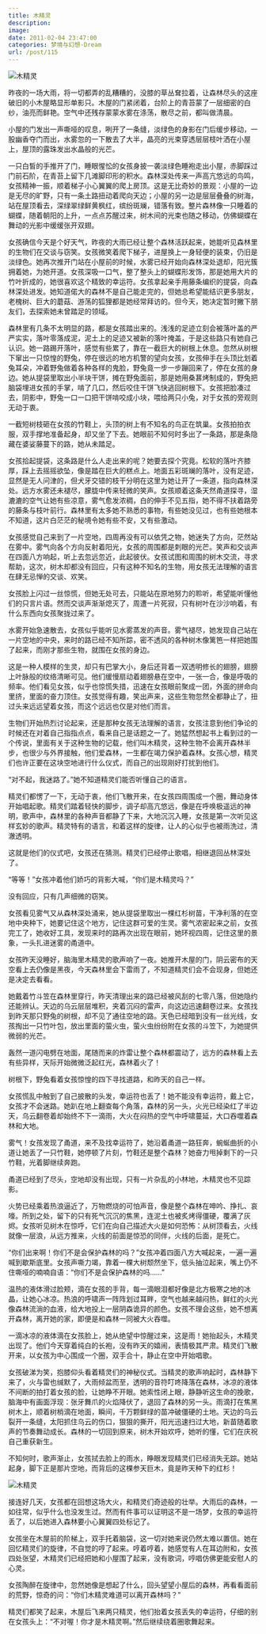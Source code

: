 ```yaml
---
title: 木精灵
description: 
image: 
date: 2011-02-04 23:47:00
categories: 梦境与幻想-Dream
url: /post/115
---
```


![木精灵](https://cdn.victor42.work/posts/2011-02/02-04/6.jpg)

昨夜的一场大雨，将一切都弄的乱糟糟的，没膝的草丛耷拉着，让森林尽头的这座破旧的小木屋略显形单影只。木屋的门紧闭着，台阶上的青苔蒙了一层细密的白纱，油亮而鲜艳。空气中还残存蒙蒙水雾在涤荡，散尽之前，都叫做清晨。

小屋的门发出一声嘶哑的叹息，咧开了一条缝，淡绿色的身影在门后缓步移动，一股幽香夺门而出，水雾忽的一下散去了大半，晶亮的光束穿透层层枝叶洒在小屋上，屋顶的露珠发出水晶般的光芒。

一只白皙的手推开了门，睡眼惺忪的女孩身披一袭淡绿色睡袍走出小屋，赤脚踩过门前石阶，在青苔上留下几滩脚印形的积水。森林深处传来一声高亢悠远的鸟鸣，女孩精神一振，顺着梯子小心翼翼的爬上房顶。这是无比奇妙的景观：小屋的一边是无尽的旷野，只有一条土路扭动着爬向天边；小屋的另一边是层层叠叠的树海，站在屋顶看去，深绿翠绿鲜黄枫红，缤纷斑斓，错落有致。整片森林像一只睡着的蝴蝶，随着朝阳的上升，一点点苏醒过来，树木间的光束也随之移动，仿佛蝴蝶在舞动的光影中缓缓张开双翅。

女孩确信今天是个好天气，昨夜的大雨已经让整个森林活跃起来，她能听见森林里的生物们在交谈与窃笑。女孩微笑着爬下梯子，进屋换上一身轻便的装束，仍旧是淡绿色。她再次推开门站在小屋前的时候，水雾已经开始向森林深处退却，阳光簇拥着她，为她开道。女孩深吸一口气，整了整头上的蝴蝶形发饰，那是她用大片的竹叶折成的，她很喜欢这个精致的幸运符。女孩拿起亲手用藤条编织的提袋，向森林深处进发。她知道偌大的森林不是自己能走完的，但她总希望能结识更多朋友，老槐树、巨大的蘑菇、游荡的狐狸都是她经常拜访的。但今天，她决定暂时撇下朋友们，去探索她未曾踏足的领域。

森林里有几条不太明显的路，都是女孩踏出来的。浅浅的足迹立刻会被落叶盖的严严实实，落叶零落成泥，泥土上的足迹又被新的落叶掩盖，于是这些路只有她自己认识。她一路踢开落叶，感觉有些累了，靠在一截巨大的树根上休息。忽然从树根下窜出一只惊惶的野兔，停在很远的地方机警的望向女孩，女孩伸手在头顶比划着兔耳朵，冲着野兔做着各种各样的鬼脸，野兔竟一步一步蹦回来了，停在女孩的身边。她从提袋里取出小半块干饼，摊在野兔面前，那是她用桑葚烤制成的，野兔把脑袋埋进女孩的手掌，啃了几口，然后咬住干饼飞快逃回树根下。女孩把脸凑过去，阴影中，野兔一口一口把干饼啃咬成小块，喂给两只小兔，对于女孩的旁观则无动于衷。

一截短树枝砸在女孩的竹鞋上，头顶的树上有不知名的鸟正在筑巢。女孩拍拍衣服，双手撑地准备起身，却又坐了下去。她眼前不知何时多出了一条路，那是条隐藏在婆娑藤蔓下的路，她从未踏足。

女孩拾起提袋，这条路是什么人走出来的呢？她要去探个究竟。松软的落叶齐膝厚，踩上去摇摇欲坠，像是踏在巨大的糕点上。地面五彩斑斓的落叶，没有足迹，显然是无人问津的，但犬牙交错的枝干分明在这里为她让开了一条道，指向森林深处。远方水雾还未褪尽，朦胧中传来轻微的笑声。女孩顺着这条天然甬道探寻，湿漉漉的空气让她有些凉意，雾气愈发浓稠，白的伸手不见五指，她不得不扶着路旁的藤条与枝叶前行。森林里有太多她不熟悉的事物，有些她没见过，也有些她根本不知道，这片白茫茫的秘境令她有些不安，又有些激动。

女孩感觉自己来到了一片空地，四周再没有可以依凭之物，她迷失了方向，茫然站在雾中。雾气向各个方向反射着阳光，女孩的周围都是刺眼的光芒。笑声和交谈声在四面八方响起，听上去忽远忽近，此起彼伏。女孩试图和周围的树木交流，寻求帮助，这次，树木却都没有回应，只有这种不知名的生物，用女孩无法理解的语言在肆无忌惮的交谈、欢笑。

女孩脸上闪过一丝惊慌，但她无处可去，只能站在原地努力的聆听，希望能听懂他们的只言片语。然而交谈声渐渐熄灭了，周遭一片死寂，只有树叶在沙沙响着，有什么东西向女孩聚拢过来了。

水雾开始急速散去，女孩似乎能听见水雾蒸发的声音。雾气褪尽，她发现自己站在一片空地的中央，来时的路已经不知所踪，密不透风的各种树木像篱笆一样把她围了起来，而刚才那些生物，就围在女孩的身边。

这是一种人模样的生灵，却只有巴掌大小，身后还背着一双透明修长的翅膀，翅膀上叶脉般的纹络清晰可见。他们缓慢扇动着翅膀悬在空中，一张一合，像是呼吸的频率。他们看见女孩，似乎也惊慌失措，迅速在女孩眼前聚成一团，外面的拼命向里挤，里面的奋力顶住。女孩觉得有趣，笑出声来，这些生物忽然全都静止了，扭过头来远远望着女孩，而这个远远也仅是对他们而言。

生物们开始热烈讨论起来，还是那种女孩无法理解的语言，女孩注意到他们争论的时候还在对着自己指指点点，看来自己是话题之一了。她猛然想起书上看到过的一个传说，里面有关于这种生物的记载，他们叫木精灵，这种生物不会离开森林半步，也很少与外界接触，他们爱森林，一生都在竭力保护着森林。女孩心想，精灵们也许正要在这块空地进行什么仪式，而自己的出现刚好打扰到他们。

“对不起，我迷路了。”她不知道精灵们能否听懂自己的语言。

精灵们都愣了一下，无动于衷，他们飞散开来，在女孩四周围成一个圈，舞动身体开始唱起歌。精灵们踏着轻快的脚步，调子却高亢悠远，像是在呼唤极遥远的神明，歌声中，森林里的各种声音都静了下来，大地沉沉入睡，女孩是第一次听见这样玄妙的歌声。精灵特有的语言，和着这样的旋律，让人的心似乎也被雨洗过，清澈透明。

这就是他们的仪式吧，女孩还在猜测。精灵们已经停止歌唱，相继退回丛林深处了。

“等等！”女孩冲着他们娇巧的背影大喊，“你们是木精灵吗？”

没有回应，只有几声细微的窃笑。

女孩看见雾气又从森林深处涌来，她从提袋里取出一棵红杉树苗，干净利落的在空地中央种下，她要记住这个地方，记住这群可爱的生灵。雾气浓密起来之前，女孩完工了，她收好工具，发现来时的路再次出现在眼前，她环视四周，记住这里的景象，一头扎进迷雾的甬道中。

女孩昨天没睡好，脑海里木精灵的歌声响了一夜。她推开木屋的门，阴云密布的天空看上去仍像是黑夜，今天森林里会下雷雨了，不知道精灵们会不会现身，但她还是决定去看看。

她戴着竹斗笠在森林里穿行，昨天清理出来的路已经被风刮的七零八落，但她隐约还能辨认。天边的乌云层层堆积，夹着沉闷的雷声，向这边迅速翻卷过来。女孩找到昨天那只野兔的树根，却不见了通往空地的路。天色已经暗到没有一丝光线，女孩掏出一只竹叶包，放出里面的萤火虫，萤火虫纷纷附在女孩的斗笠下，为她提供微弱的光芒。

轰然一道闪电劈在地面，尾随而来的炸雷让整个森林都震动了，远方的森林看上去有些异样，天际开始微微泛起红光，森林着火了！

树根下，野兔看着女孩惊惶的四下寻找道路，和昨天的自己一样。

女孩慌乱中触到了自己披散的头发，幸运符也丢了！她不能没有幸运符，戴上它，女孩才不会迷路。她趴在地上翻查每个角落，森林的另一头，火光已经染红了半边天，乌云翻卷着却始终不下一滴雨，大火在闷热的空气中呼啸蔓延，大口吞噬着森林和大地。

雾气！女孩发现了甬道，来不及找幸运符了，她沿着甬道一路狂奔，蜿蜒曲折的小道让她丢了一只竹鞋，她停顿了片刻，竹鞋还是整个森林？她奋力甩掉剩下的一只竹鞋，光着脚继续奔跑。

甬道已经到了尽头，空地却没有出现，只有一片杂乱的小林地，木精灵也不见踪影。

火势已经乘着热浪逼近了，万物燃烧的可怕声音，像是整个森林在呻吟、挣扎、哀嚎。所到之处，留下的只有死气沉沉的焦黑，连泥土也被炙烤得僵硬，覆满了灰烬。女孩听见树木在惊呼，它们在向自己描述大火是如何恐怖：从树顶看去，火线就像一层浪，从远方推来，火线的前面是惊恐的同伴，火线的后面，是死亡。

“你们出来啊！你们不是会保护森林的吗？”女孩冲着四面八方大喊起来，一遍一遍喊到歇斯底里。女孩声嘶力竭，靠着一棵大树颓然坐下，低头抽泣起来，嘴上仍不住嘶哑的喃喃自语：“你们不是会保护森林的吗……”

温热的液体滑过脸颊，滴在女孩的手背，每一滴眼泪都好像是北方极寒之地的冰晶，让她心冰凉。热浪的呼啸声一阵阵划过耳畔，空气也越来越闷热，鲜红的火光像森林流淌的血液，给大地投上一层阴森诡异的颜色。女孩不理会这些，她不想离开森林，离开她的家，即便是和森林一同被大火吞噬。

一滴冰凉的液体滴在女孩脸上，她从绝望中惊醒过来，这是雨！她抬起头，木精灵出现了。他们今天穿着纯白的长袍，没有昨天的嬉闹，表情极其严肃。精灵们飞散开来，以女孩为中心围成一个圈，双手合十，静止在空中开始唱歌。

女孩破涕为笑，抱膝仰头看着精灵们的神秘仪式。当精灵的歌声响起时，森林静下来了，火与雷也缄默了，大雨倾盆而至，透明的音符叮咚降落在森林，冰凉的液体不间断的拍打着女孩的脸，让她睁不开眼。她索性闭上眼，静静听这生命的挽歌，脑海中有画面浮现：张牙舞爪的火焰降伏了，退回了森林的另一头。雨滴打在焦黑树木上，顺着树梢滴在地面，瞬间，千万颗鲜绿的苗冲破僵硬的土地。天边的乌云裂开一条缝，太阳抓住乌云的伤口，狠狠的撕开，阳光迅速扫过大地，新苗随着歌声的节奏舞动成长。森林的一切回到原来，树木开始欢呼，她听的懂，它们在庆祝自己重获新生。

不知何时，歌声渐止，女孩拭去脸上的雨水，睁眼发现精灵们已经消失无踪。她站起身，脚下正是那片空地，而背后的这棵参天巨木，竟是昨天种下的红杉！

![木精灵](https://cdn.victor42.work/posts/2011-02/02-04/7.jpg)

接连好几天，女孩都在回想这场大火，和精灵们奇迹般的壮举。大雨后的森林，一如往常，似乎什么也没发生过。然而有件事可以证明这不是一场梦，女孩的幸运符丢了，以后她进入森林要小心翼翼四处标记了。

女孩坐在木屋前的阶梯上，双手托着脑袋，这一切对她来说仍然太难以置信。她在回忆精灵们的旋律，不自觉的哼了起来。哼着哼着，她感觉有人在耳边附和，女孩四处张望，木精灵们已经把她和小屋围了起来，没有歌词，哼唱仿佛更能安慰人的心灵。

女孩陶醉在旋律中，忽然她像是想起了什么，回头望望小屋后的森林，再看看面前的荒野，惊奇的问：“你们木精灵难道可以离开森林吗？”

精灵们都笑了起来，木屋后飞来两只精灵，他们抬着女孩丢失的幸运符，仔细的别在女孩头上：“不对喔！你才是木精灵啊。”然后继续绕着圈歌舞起来。